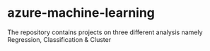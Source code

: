 # azure-machine-learning
The repository contains projects on three different analysis namely Regression, Classification & Cluster
